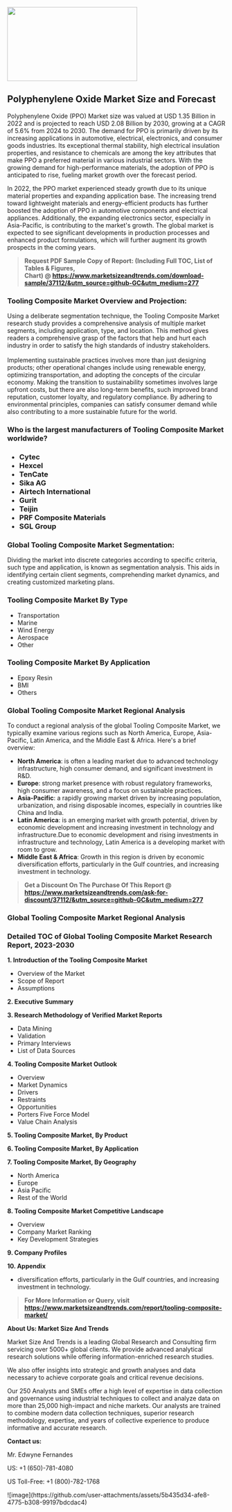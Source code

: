 <p><img class="alignnone size-medium wp-image-20088" src="https://ffe5etoiles.com/wp-content/uploads/2024/12/MST1-300x171.png" alt="" width="300" height="171" /></p><h2>Polyphenylene Oxide Market Size and Forecast</h2><p>Polyphenylene Oxide (PPO) Market size was valued at USD 1.35 Billion in 2022 and is projected to reach USD 2.08 Billion by 2030, growing at a CAGR of 5.6% from 2024 to 2030. The demand for PPO is primarily driven by its increasing applications in automotive, electrical, electronics, and consumer goods industries. Its exceptional thermal stability, high electrical insulation properties, and resistance to chemicals are among the key attributes that make PPO a preferred material in various industrial sectors. With the growing demand for high-performance materials, the adoption of PPO is anticipated to rise, fueling market growth over the forecast period.</p><p>In 2022, the PPO market experienced steady growth due to its unique material properties and expanding application base. The increasing trend toward lightweight materials and energy-efficient products has further boosted the adoption of PPO in automotive components and electrical appliances. Additionally, the expanding electronics sector, especially in Asia-Pacific, is contributing to the market's growth. The global market is expected to see significant developments in production processes and enhanced product formulations, which will further augment its growth prospects in the coming years.</p></p><blockquote id="" class=""><strong>Request PDF Sample Copy of Report: (Including Full TOC, List of Tables &amp; Figures, Chart)&nbsp;@&nbsp;<strong><a href="https://www.marketsizeandtrends.com/download-sample/37112/&utm_source=github-GC&utm_medium=277" target="_blank">https://www.marketsizeandtrends.com/download-sample/37112/&utm_source=github-GC&utm_medium=277</a></strong></strong></blockquote><h3 id="" class="">Tooling Composite Market&nbsp;Overview and Projection:</h3><p id="" class="">Using a deliberate segmentation technique, the Tooling Composite Market research study provides a comprehensive analysis of multiple market segments, including application, type, and location. This method gives readers a comprehensive grasp of the factors that help and hurt each industry in order to satisfy the high standards of industry stakeholders. <br /> <br />Implementing sustainable practices involves more than just designing products; other operational changes include using renewable energy, optimizing transportation, and adopting the concepts of the circular economy. Making the transition to sustainability sometimes involves large upfront costs, but there are also long-term benefits, such improved brand reputation, customer loyalty, and regulatory compliance. By adhering to environmental principles, companies can satisfy consumer demand while also contributing to a more sustainable future for the world.</p><h3 id="" class="">Who is the largest manufacturers of&nbsp;Tooling Composite Market worldwide?</h3><h3 class=""><p><ul><li>Cytec </li><li> Hexcel </li><li> TenCate </li><li> Sika AG </li><li> Airtech International </li><li> Gurit </li><li> Teijin </li><li> PRF Composite Materials </li><li> SGL Group</li></ul></p></h3><h3 id="" class="">Global&nbsp;Tooling Composite Market Segmentation:</h3><p id="" class="">Dividing the market into discrete categories according to specific criteria, such type and application, is known as segmentation analysis. This aids in identifying certain client segments, comprehending market dynamics, and creating customized marketing plans.</p><h3 id="" class="">Tooling Composite Market&nbsp;By Type</h3><p><p><ul><li>Transportation </li><li> Marine </li><li> Wind Energy </li><li> Aerospace </li><li> Other</p></li></ul></p></p><h3 id="" class="">Tooling Composite Market&nbsp;By Application</h3><p class=""><p><ul><li>Epoxy Resin </li><li> BMI </li><li> Others</li></ul></p></p><h3 id="" class="">Global Tooling Composite Market Regional Analysis</h3><p id="" class="">To conduct a regional analysis of the global Tooling Composite Market, we typically examine various regions such as North America, Europe, Asia-Pacific, Latin America, and the Middle East &amp; Africa. Here's a brief overview:</p><ul><li><strong>North America</strong>: is often a leading market due to advanced technology infrastructure, high consumer demand, and significant investment in R&amp;D.</li><li><strong>Europe</strong>: strong market presence with robust regulatory frameworks, high consumer awareness, and a focus on sustainable practices.</li><li><strong>Asia-Pacific</strong>: a rapidly growing market driven by increasing population, urbanization, and rising disposable incomes, especially in countries like China and India.</li><li><strong>Latin America</strong>: is an emerging market with growth potential, driven by economic development and increasing investment in technology and infrastructure.Due to economic development and rising investments in infrastructure and technology, Latin America is a developing market with room to grow.</li><li><strong>Middle East &amp; Africa</strong>: Growth in this region is driven by economic diversification efforts, particularly in the Gulf countries, and increasing investment in technology.</li></ul><blockquote id="" class=""><strong>Get a Discount On The Purchase Of This Report @ <strong><a href="https://www.marketsizeandtrends.com/ask-for-discount/37112/&utm_source=github-GC&utm_medium=277" target="_blank">https://www.marketsizeandtrends.com/ask-for-discount/37112/&utm_source=github-GC&utm_medium=277</a></strong></strong></blockquote><h3 id="" class="">Global Tooling Composite Market Regional Analysis</h3><h3 id="" class="">Detailed TOC of Global Tooling Composite Market Research Report, 2023-2030</h3><p id="" class=""><strong>1. Introduction of the Tooling Composite Market</strong></p><ul><li>Overview of the Market</li><li>Scope of Report</li><li>Assumptions</li></ul><p id="" class=""><strong>2. Executive Summary</strong></p><p id="" class=""><strong>3. Research Methodology of Verified Market Reports</strong></p><ul><li>Data Mining</li><li>Validation</li><li>Primary Interviews</li><li>List of Data Sources</li></ul><p id="" class=""><strong>4. Tooling Composite Market Outlook</strong></p><ul><li>Overview</li><li>Market Dynamics</li><li>Drivers</li><li>Restraints</li><li>Opportunities</li><li>Porters Five Force Model</li><li>Value Chain Analysis</li></ul><p id="" class=""><strong>5. Tooling Composite Market, By Product</strong></p><p id="" class=""><strong>6. Tooling Composite Market, By Application</strong></p><p id="" class=""><strong>7. Tooling Composite Market, By Geography</strong></p><ul><li>North America</li><li>Europe</li><li>Asia Pacific</li><li>Rest of the World</li></ul><p id="" class=""><strong>8. Tooling Composite Market Competitive Landscape</strong></p><ul><li>Overview</li><li>Company Market Ranking</li><li>Key Development Strategies</li></ul><p id="" class=""><strong>9. Company Profiles</strong></p><p id="" class=""><strong>10. Appendix</strong></p><ul><li>diversification efforts, particularly in the Gulf countries, and increasing investment in technology.</li></ul><blockquote id="" class=""><strong>For More Information or Query, visit <strong><strong><a href="https://www.marketsizeandtrends.com/report/tooling-composite-market/" target="_blank">https://www.marketsizeandtrends.com/report/tooling-composite-market/</a></strong></strong></strong></blockquote><p id="" class=""><strong>About Us: Market Size And Trends</strong></p><p id="" class="">Market Size And Trends is a leading Global Research and Consulting firm servicing over 5000+ global clients. We provide advanced analytical research solutions while offering information-enriched research studies.</p><p id="" class="">We also offer insights into strategic and growth analyses and data necessary to achieve corporate goals and critical revenue decisions.</p><p id="" class="">Our 250 Analysts and SMEs offer a high level of expertise in data collection and governance using industrial techniques to collect and analyze data on more than 25,000 high-impact and niche markets. Our analysts are trained to combine modern data collection techniques, superior research methodology, expertise, and years of collective experience to produce informative and accurate research.</p><p id="" class=""><strong>Contact us:</strong></p><p id="" class="">Mr. Edwyne Fernandes</p><p id="" class="">US: +1 (650)-781-4080</p><p id="" class="">US Toll-Free: +1 (800)-782-1768</p>
![image](https://github.com/user-attachments/assets/5b435d34-afe8-4775-b308-99197bdcdac4)
